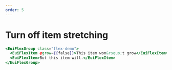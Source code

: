 ```yaml
---
order: 5
---
```


# Turn off item stretching

```hbs template
<EuiFlexGroup class="flex-demo">
  <EuiFlexItem @grow={{false}}>This item won&rsquo;t grow</EuiFlexItem>
  <EuiFlexItem>But this item will.</EuiFlexItem>
</EuiFlexGroup>
```